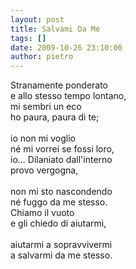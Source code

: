 ```yaml
---
layout: post
title: Salvami Da Me
tags: []
date: 2009-10-26 23:10:00
author: pietro
---
```

Stranamente ponderato<br/>e allo stesso tempo lontano,<br/>mi sembri un eco<br/>ho paura, paura di te;<br/><br/>io non mi voglio<br/>né mi vorrei se fossi loro,<br/>io... Dilaniato dall'interno<br/>provo vergogna,<br/><br/>non mi sto nascondendo<br/>né fuggo da me stesso.<br/>Chiamo il vuoto<br/>e gli chiedo di aiutarmi,<br/><br/>aiutarmi a sopravvivermi<br/>a salvarmi da me stesso.
